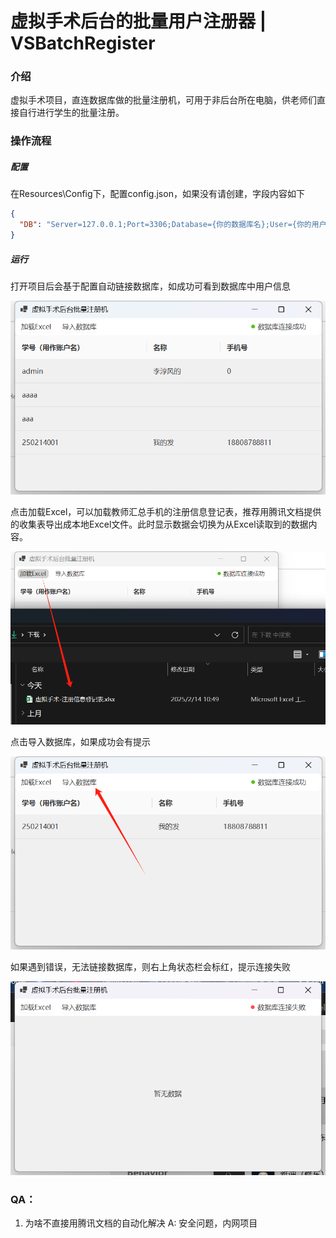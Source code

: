 # 虚拟手术后台的批量用户注册器 | VSBatchRegister

### 介绍

虚拟手术项目，直连数据库做的批量注册机，可用于非后台所在电脑，供老师们直接自行进行学生的批量注册。

### 操作流程

##### 配置 

在Resources\Config下，配置config.json，如果没有请创建，字段内容如下

```json
{
  "DB": "Server=127.0.0.1;Port=3306;Database={你的数据库名};User={你的用户名};Password={你的密码};"
}
```

##### 运行

打开项目后会基于配置自动链接数据库，如成功可看到数据库中用户信息

![1](Img/1.png)

点击加载Excel，可以加载教师汇总手机的注册信息登记表，推荐用腾讯文档提供的收集表导出成本地Excel文件。此时显示数据会切换为从Excel读取到的数据内容。

![2](Img/2.png)

点击导入数据库，如果成功会有提示

![3](Img/3.png)

如果遇到错误，无法链接数据库，则右上角状态栏会标红，提示连接失败

![error](Img/error.png)

### QA：

1. 为啥不直接用腾讯文档的自动化解决	A: 安全问题，内网项目
